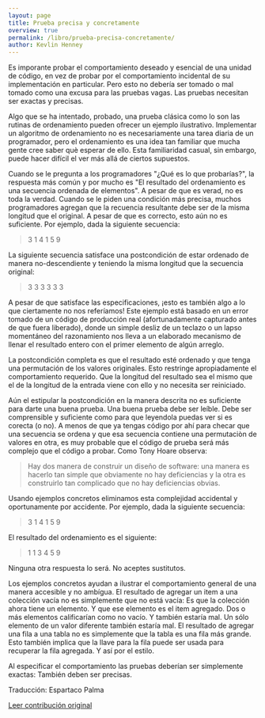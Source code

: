 ```yaml
---
layout: page
title: Prueba precisa y concretamente
overview: true
permalink: /libro/prueba-precisa-concretamente/
author: Kevlin Henney
---
```


Es imporante probar el comportamiento deseado y esencial de una unidad de código, en vez de probar por el comportamiento incidental de su implementación en particular. Pero esto no debería ser tomado o mal tomado como una excusa para las pruebas vagas. Las pruebas necesitan ser exactas y precisas.

Algo que se ha intentado, probado, una prueba clásica como lo son las rutinas de ordenamiento pueden ofrecer un ejemplo ilustrativo. Implementar un algoritmo de ordenamiento no es necesariamente una tarea diaria de un programador, pero el ordenamiento es una idea tan familiar que mucha gente cree saber què esperar de ello. Esta familiaridad casual, sin embargo, puede hacer difícil el ver más allá de ciertos supuestos.

Cuando se le pregunta a los programadores "¿Qué es lo que probarías?", la respuesta más común y por mucho es "El resultado del ordenamiento es una secuencia ordenada de elementos". A pesar de que es verad, no es toda la verdad. Cuando se le piden una condición más precisa, muchos programadores agregan que la recuencia resultante debe ser de la misma longitud que el original. A pesar de que es correcto, esto aún no es suficiente. Por ejemplo, dada la siguiente secuencia:

>3 1 4 1 5 9

La siguiente secuencia satisface una postcondición de estar ordenado de manera no-descendiente y teniendo la misma longitud que la secuencia original:

>3 3 3 3 3 3

A pesar de que satisface las especificaciones, ¡esto es también algo a lo que ciertamente no nos referíamos! Este ejemplo está basado en un error tomado de un código de producción real (afortunadamente capturado antes de que fuera liberado), donde un simple desliz de un teclazo o un lapso momentáneo del razonamiento nos lleva a un elaborado mecanismo de llenar el resultado entero con el primer elemento de algún arreglo.

La postcondición completa es que el resultado esté ordenado y que tenga una permutación de los valores originales. Esto restringe apropiadamente el comportamiento requerido. Que la longitud del resultado sea el mismo que el de la longitud de la entrada viene con ello y no necesita ser reiniciado.

Aún el estipular la postcondición en la manera descrita no es suficiente para darte una buena prueba. Una buena prueba debe ser leíble. Debe ser comprensible y suficiente como para que leyendola puedas ver si es corecta (o no). A menos de que ya tengas código por ahí para checar que una secuencia se ordena y que esa secuencia contiene una permutaciòn de valores en otra, es muy probable que el código de prueba será más complejo que el código a probar. Como Tony Hoare observa:

>Hay dos manera de construir un diseño de software: una manera es hacerlo tan simple que obviamente no hay deficiencias y la otra es construirlo tan complicado que no hay deficiencias obvias.

Usando ejemplos concretos eliminamos esta complejidad accidental y oportunamente por accidente. Por ejemplo, dada la siguiente secuencia:

>3 1 4 1 5 9

El resultado del ordenamiento es el siguiente:

>1 1 3 4 5 9

Ninguna otra respuesta lo será. No aceptes sustitutos.

Los ejemplos concretos ayudan a ilustrar el comportamiento general de una manera accesible y no ambígua. El resultado de agregar un item a una colección vacía no es simplemente que no está vacía: Es que la colección ahora tiene un elemento. Y que ese elemento es el item agregado. Dos o más elementos calificarían como no vacío. Y también estaría mal. Un sólo elemento de un valor diferente también estaría mal. El resultado de agregar una fila a una tabla no es simplemente que la tabla es una fila más grande. Esto también implica que la llave para la fila puede ser usada para recuperar la fila agregada. Y así por el estilo.

Al especificar el comportamiento las pruebas deberían ser simplemente exactas: También deben ser precisas.


Traducción: Espartaco Palma


[Leer contribución original](http://programmer.97things.oreilly.com/wiki/index.php/Test_Precisely_and_Concretely)
